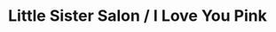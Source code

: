 ---
title: "Little Sister Salon / I Love You Pink"
url: /austin/little-sister-salon-i-love-you-pink/
shop: hairdresser
---